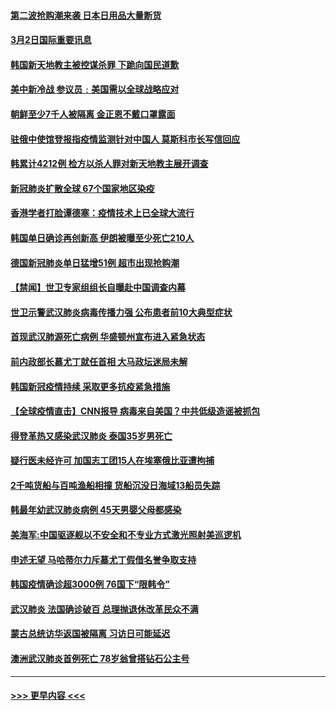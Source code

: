 #### [第二波抢购潮来袭 日本日用品大量断货](../pages/prog202/a102789758.md?t=03022102) 
#### [3月2日国际重要讯息](../pages/prog202/a102789755.md?t=03022102) 
#### [韩国新天地教主被控谋杀罪 下跪向国民道歉](../pages/prog202/a102789711.md?t=03022102) 
#### [美中新冷战  参议员﹕美国需以全球战略应对](../pages/prog202/a102789764.md?t=03022102) 
#### [朝鲜至少7千人被隔离 金正恩不戴口罩露面](../pages/prog202/a102789690.md?t=03022102) 
#### [驻俄中使馆登报指疫情监测针对中国人 莫斯科市长写信回应](../pages/prog202/a102789539.md?t=03022102) 
#### [韩累计4212例 检方以杀人罪对新天地教主展开调查](../pages/prog202/a102789506.md?t=03022102) 
#### [新冠肺炎扩散全球 67个国家地区染疫](../pages/prog202/a102789431.md?t=03022102) 
#### [香港学者打脸谭德塞：疫情技术上已全球大流行](../pages/prog202/a102789379.md?t=03022102) 
#### [韩国单日确诊再创新高  伊朗被曝至少死亡210人](../pages/prog202/a102789359.md?t=03022102) 
#### [德国新冠肺炎单日猛增51例 超市出现抢购潮](../pages/prog202/a102789347.md?t=03022102) 
#### [【禁闻】世卫专家组组长自曝赴中国调查内幕](../pages/prog202/a102789368.md?t=03022102) 
#### [世卫示警武汉肺炎病毒传播力强 公布患者前10大典型症状](../pages/prog202/a102789301.md?t=03022102) 
#### [首现武汉肺源死亡病例 华盛顿州宣布进入紧急状态](../pages/prog202/a102789291.md?t=03022102) 
#### [前内政部长慕尤丁就任首相 大马政坛迷局未解](../pages/prog202/a102789269.md?t=03022102) 
#### [韩国新冠疫情持续 采取更多抗疫紧急措施](../pages/prog202/a102789266.md?t=03022102) 
#### [【全球疫情直击】CNN报导 病毒来自美国？中共低级造谣被抓包](../pages/prog202/a102789223.md?t=03022102) 
#### [得登革热又感染武汉肺炎 泰国35岁男死亡](../pages/prog202/a102789200.md?t=03022102) 
#### [疑行医未经许可  加国志工团15人在埃塞俄比亚遭拘捕](../pages/prog202/a102789152.md?t=03022102) 
#### [2千吨货船与百吨渔船相撞 货船沉没日海域13船员失踪](../pages/prog202/a102789137.md?t=03022102) 
#### [韩最年幼武汉肺炎病例 45天男婴父母都感染](../pages/prog202/a102789132.md?t=03022102) 
#### [美海军:中国驱逐舰以不安全和不专业方式激光照射美巡逻机](../pages/prog202/a102787960.md?t=03022102) 
#### [申述无望 马哈蒂尔力斥慕尤丁假借名誉争取支持](../pages/prog202/a102789089.md?t=03022102) 
#### [韩国疫情确诊超3000例 76国下“限韩令”](../pages/prog202/a102789071.md?t=03022102) 
#### [武汉肺炎 法国确诊破百 总理抛退休改革民众不满](../pages/prog202/a102789066.md?t=03022102) 
#### [蒙古总统访华返国被隔离 习访日可能延迟](../pages/prog202/a102789038.md?t=03022102) 
#### [澳洲武汉肺炎首例死亡 78岁翁曾搭钻石公主号](../pages/prog202/a102789059.md?t=03022102) 

----
#### [ >>> 更早内容 <<< ](../indexes/prog202-earlier.md)
